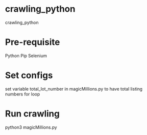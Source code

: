 # crawling_python
crawling_python

# Pre-requisite
Python
Pip
Selenium

# Set configs
set variable total_lot_number in magicMillions.py to have total listing numbers for loop

# Run crawling
python3 magicMillions.py
